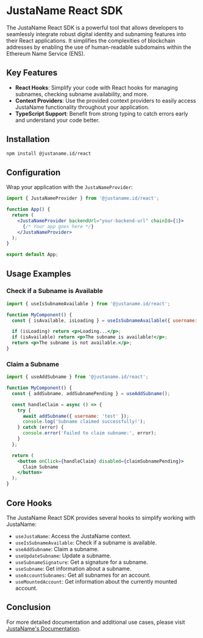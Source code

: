 # JustaName React SDK

The JustaName React SDK is a powerful tool that allows developers to seamlessly integrate robust digital identity and subnaming features into their React applications. It simplifies the complexities of blockchain addresses by enabling the use of human-readable subdomains within the Ethereum Name Service (ENS).

## Key Features
- **React Hooks**: Simplify your code with React hooks for managing subnames, checking subname availability, and more.
- **Context Providers**: Use the provided context providers to easily access JustaName functionality throughout your application.
- **TypeScript Support**: Benefit from strong typing to catch errors early and understand your code better.

## Installation

```bash
npm install @justaname.id/react
```

## Configuration

Wrap your application with the `JustaNameProvider`:

```jsx
import { JustaNameProvider } from '@justaname.id/react';

function App() {
  return (
    <JustaNameProvider backendUrl="your-backend-url" chainId={1}>
      {/* Your app goes here */}
    </JustaNameProvider>
  );
}

export default App;
```

## Usage Examples

### Check if a Subname is Available

```jsx
import { useIsSubnameAvailable } from '@justaname.id/react';

function MyComponent() {
  const { isAvailable, isLoading } = useIsSubnameAvailable({ username: 'test', ensDomain: 'justaname.id' });

  if (isLoading) return <p>Loading...</p>;
  if (isAvailable) return <p>The subname is available!</p>;
  return <p>The subname is not available.</p>;
}
```

### Claim a Subname

```jsx
import { useAddSubname } from '@justaname.id/react';

function MyComponent() {
  const { addSubname, addSubnamePending } = useAddSubname();

  const handleClaim = async () => {
    try {
      await addSubname({ username: 'test' });
      console.log('Subname claimed successfully!');
    } catch (error) {
      console.error('Failed to claim subname:', error);
    }
  };

  return (
    <button onClick={handleClaim} disabled={claimSubnamePending}>
      Claim Subname
    </button>
  );
}
```

## Core Hooks

The JustaName React SDK provides several hooks to simplify working with JustaName:

- `useJustaName`: Access the JustaName context.
- `useIsSubnameAvailable`: Check if a subname is available.
- `useAddSubname`: Claim a subname.
- `useUpdateSubname`: Update a subname.
- `useSubnameSignature`: Get a signature for a subname.
- `useSubname`: Get information about a subname.
- `useAccountSubnames`: Get all subnames for an account.
- `useMountedAccount`: Get information about the currently mounted account.

## Conclusion

For more detailed documentation and additional use cases, please visit [JustaName's Documentation](https://docs.justaname.io).